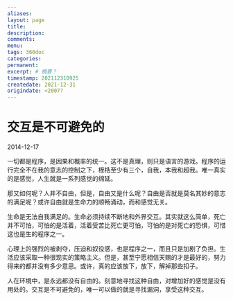 ```yaml
---
aliases:
layout: page
title:
description:
comments:
menu:
tags: 360doc 
categories:
permanent: 
excerpt: # 摘要？
timestamp: 202112310925
createdate: 2021-12-31
origindate: <2007?
---
```



# 交互是不可避免的

2014-12-17 

一切都是程序，是因果和概率的统一。这不是真理，则只是语言的游戏。程序的运行完全不在我的意志的控制之下，桎梏至少有三个，自我，本我和超我。唯一真实的是感觉，人生就是一系列感觉的绵延。

那又如何呢？人并不自由，但是，自由又是什么呢？自由是否就是莫名其妙的意志的满足呢？或许自由就是生命力的顺畅涌动，而和感觉无关。

生命是无法自我满足的。生命必须持续不断地和外界交互。其实就这么简单，死亡并不可怕，可怕的是活着，活着受苦比死亡更可怕，可怕的是对死亡的恐惧，可惜这也是生的程序之一。

心理上的强烈的被剥夺，压迫和奴役感，也是程序之一，而且只是加剧了负担。生活应该采取一种很现实的策略主义。但是，甚至宁愿相信天赐的才是最好的，努力得来的都并没有多少意思。或许，真的应该放下，放下，解掉那些扣子。

人在环境中，是永远都没有自由的。刻意地寻找这种自由，对增加好的感觉是没有用处的。交互是不可避免的，唯一可以做的就是寻找漏洞，享受这种交互。